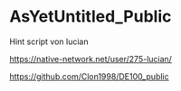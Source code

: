 # AsYetUntitled_Public

Hint script von lucian

https://native-network.net/user/275-lucian/

https://github.com/Clon1998/DE100_public
